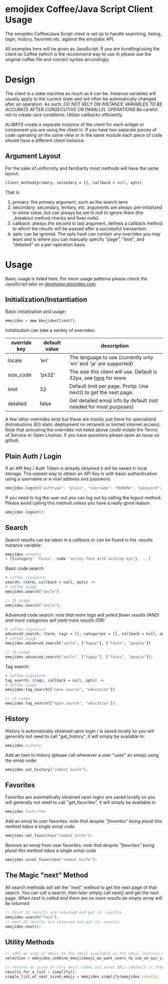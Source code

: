 emojidex Coffee/Java Script Client Usage
========================================

The emojidex Coffee/Java Script client is set up to handle searching, listing, login, history,
favorites etc. against the emojidex API.

All examples here will be given as JavaScript. If you are bundling/using the client as Coffee
(which is the recommend way to use it) please use the original coffee file and convert syntax
accordingly.

Design
======

The client is a state machine as much as it can be. Instance variables will usually apply to
the current state and will often be automatically changed after an operation. As such:
*DO NOT RELY ON INSTANCE VARIABLES TO BE ACCURATE AFTER CONSECUTIVE OR PARALLEL OPERATIONS*
Be careful not to create race conditions. Utilize callbacks efficiently.

_ALWAYS_ create a separate instance of the client for each widget or component you are using
the client in. If you have two separate pieces of code operating on the same view or in the same
module each piece of code should have a different client instance.

Argument Layout
---------------

For the sake of uniformity and familiarity most methods will have the same layout:
```coffee
client_method(primary, secondary = [], callback = null, opts)
```
That is:
  1. primary: the primary argument, such as the search term
  2. secondary: secondary, teritary, etc. arguments are always pre-initialized to some value, but
    can always be set to null to ignore them (the _breakout method checks and fixes nulls).
  3. callback: always the second to last argument, defines a callback method to which the results
    will be passed after a successful transaction.
  4. opts: can be ignored. The opts hash can contain any overrides you may want and is where you
    can manually specify "page", "limit", and "detailed" on a per-operation basis.

Usage
=====

Basic usage is listed here. For more usage patterns please check the JavaScript tabs on
[developer.emojidex.com](http://developer.emojidex.com).

Initialization/Instantiation
----------------------------

Basic initialization and usage:
```js
emojidex = new EmojidexClient();
```

Initialization can take a variety of overrides:

override key  | default value | description
----------------|---------------|------------
locale      | 'en'      | The language to use (currently only 'en' and 'ja' are supported)
size_code   | 'px32'    | The size this client will use. Default is 32px, see [here](http://developer.emojidex.com/#asset-formats) for more
limit     | 32      | Default limit per page. Protip: Use next() to get the next page.
detailed    | false     | Get detailed emoji info by default (not needed for most purposes)

A few other overrides exist but these are mostly just there for specialized distrobutions
(EG static deployment on intranets or limited internet access). Note that activating the overrides
not listed above could violate the Terms of Service or Open License. If you have questions please
open an issue on github.

Plain Auth / Login
------------------

If an API Key / Auth Token is already obtained it will be saved in local storage. The easiest way
to obtain an API Key is with basic authentication using a username or e-mail address and password.
```js
emojidex.login({"authtype": "plain", "username": "MeMeMe", "password": "******"});
```

If you need to log the user out you can log out by calling the logout method. Please avoid calling
this method unless you have a really good reason.
```js
emojidex.logout();
```

Search
------
Search results can be taken in a callback or can be found in the .results instance variable:
```js
emojidex.results
> [{category: 'faces', code 'smiley face with winking eye'}, ...]
```

Basic code search:
```coffee
# coffee signature
search: (term, callback = null, opts) ->
# coffee usage
emojidex.search("smile")
```
```js
// JS usage
emojidex.search("smile");
```

Advanced code search:
*note that more tags will yeiled fewer results (AND) and more categories will yield more results (OR)*
```coffee
# coffee signature
advanced_search: (term, tags = [], categories = [], callback = null, opts) ->
# coffee usage
emojidex.advanced_search("smile", ["happy"], ["faces", "people"])
```
```js
// JS usage
emojidex.advanced_search("smile", ["happy"], ["faces", "people"]);
```

Tag search:
```coffee
# coffee signature
tag_search: (tags, callback = null, opts) ->
# coffee usage
emojidex.tag_search(["open source", "education"])
```
```js
// JS usage
emojidex.tag_search(["open source", "education"]);
```

History
-------

History is automatically obtained upon login / is saved locally so you will generally not need to
call "get_history", it will simply be available in:
```js
emojidex.history
```

Add an item to history (please call whenever a user "uses" an emoji) using the emoji code:
```js
emojidex.set_history("combat_knife");
```

Favorites
---------

Favorites are automatically obtained upon login/ are saved locally so you will generally not need
to call "get_favorites", it will simply be available in:
```js
emojidex.favorites
```

Add an emoji to user favorites:
*note that despite "favorites" being plural this method takes a single emoji code*
```js
emojidex.set_favorites("combat_knife");
```

Remove an emoji from user favorites:
*note that despite "favorites" being plural this method takes a single emoji code*
```js
emojidex.unset_favorites("combat_knife");
```

The Magic "next" Method
-----------------------
All search methods will set the "next" method to get the next page of that search.
You can call a search, then later simply call next() and get the next page.
*When next is called and there are no more results an empty array will be returned*

```js
// first 32 results are returned and put in .results
emojidex.search("face");
// next 32 results are returned and put in .results
emojidex.next();
```

Utility Methods
---------------
```js
// adds an aray of emoji to the emoji available in the emoji instance variable, removing dupes
selection = emojidex.combine_emoji(emoji_we_want_users_to_use_on_our_site);

// returns an array of only emoji codes and asset URLs (default is from the results array)
results_for_a_list = simplify();
simple_list_of_seal_sized_emoji = emojidex.simplify(emojidex.results, 'seal');
```
